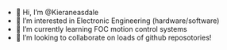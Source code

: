 - 👋 Hi, I’m @Kieraneasdale
- 👀 I’m interested in Electronic Engineering (hardware/software)
- 🌱 I’m currently learning FOC motion control systems
- 💞️ I’m looking to collaborate on loads of github reposotories!

<!---
Kieraneasdale/Kieraneasdale is a ✨ special ✨ repository because its `README.md` (this file) appears on your GitHub profile.
You can click the Preview link to take a look at your changes.
--->
